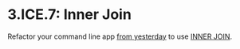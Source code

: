 # 3.ICE.7: Inner Join

Refactor your command line app [from yesterday](3.ice.6-one-to-many.md) to use [INNER JOIN](../3.4-sql-language/3.4.4-inner-join.md).



